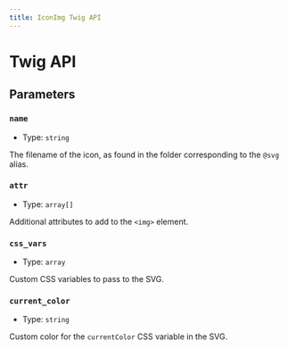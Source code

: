 ```yaml
---
title: IconImg Twig API
---
```


# Twig API

## Parameters

### `name`

- Type: `string`

The filename of the icon, as found in the folder corresponding to the `@svg` alias.

### `attr`

- Type: `array[]`

Additional attributes to add to the `<img>` element.

### `css_vars`

- Type: `array`

Custom CSS variables to pass to the SVG.

### `current_color`

- Type: `string`

Custom color for the `currentColor` CSS variable in the SVG.
